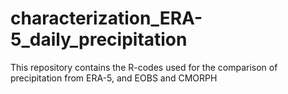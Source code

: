 # characterization_ERA-5_daily_precipitation
This repository contains the R-codes used for the comparison of precipitation from ERA-5, and EOBS and CMORPH
